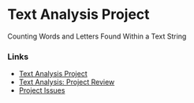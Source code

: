 # Text Analysis Project

Counting Words and Letters Found Within a Text String

### Links

- [Text Analysis Project](https://waynelambert.dev/text_analysis/analyse/)
- [Text Analysis: Project Review](https://waynelambert.dev/portfolio/reviews/text-analysis/)
- [Project Issues](https://github.com/WayneLambert/portfolio/issues?q=is%3Aissue+label%3A%22app%3A+text_analysis%22+)
